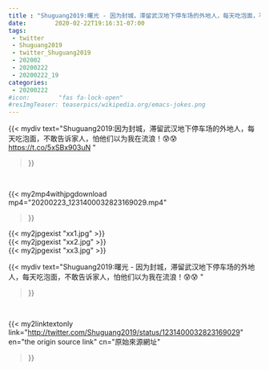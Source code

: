 ```yaml
---
title : "Shuguang2019:曙光 - 因为封城，滞留武汉地下停车场的外地人，每天吃泡面，不敢告诉家人，怕他们以为我在流浪！😰😰 "
date:        2020-02-22T19:16:31-07:00
tags:
 - twitter
 - Shuguang2019
 - twitter_Shuguang2019
 - 202002
 - 20200222
 - 20200222_19
categories:
 - 20200222
#icon:        "fas fa-lock-open"
#resImgTeaser: teaserpics/wikipedia.org/emacs-jokes.png
---
```


{{< mydiv text="Shuguang2019:因为封城，滞留武汉地下停车场的外地人，每天吃泡面，不敢告诉家人，怕他们以为我在流浪！😰😰 https://t.co/5xSBx903uN "
>}}
<br>


{{< my2mp4withjpgdownload mp4="20200223_1231400032823169029.mp4"
>}}

{{< my2jpgexist "xx1.jpg" >}}<br>
{{< my2jpgexist "xx2.jpg" >}}<br>
{{< my2jpgexist "xx3.jpg" >}}<br>



{{< mydiv text="Shuguang2019:曙光 - 因为封城，滞留武汉地下停车场的外地人，每天吃泡面，不敢告诉家人，怕他们以为我在流浪！😰😰 "
>}}
<br>

{{< my2linktextonly link="http://twitter.com/Shuguang2019/status/1231400032823169029"
en="the origin source link" cn="原始來源網址"
>}}


<br>

